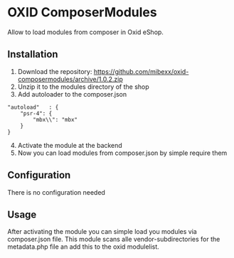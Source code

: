 OXID ComposerModules
=========================
Allow to load modules from composer in Oxid eShop.

Installation
------------------
1. Download the repository: https://github.com/mibexx/oxid-composermodules/archive/1.0.2.zip
2. Unzip it to the modules directory of the shop
3. Add autoloader to the composer.json

```
"autoload"   : {
    "psr-4": {
        "mbx\\": "mbx"
    }
}
```
4. Activate the module at the backend
5. Now you can load modules from composer.json by simple require them

Configuration
-----------------
There is no configuration needed

Usage
-----------------
After activating the module you can simple load you modules via composer.json file.
This module scans alle vendor-subdirectories for the metadata.php file an add this to the oxid modulelist.

